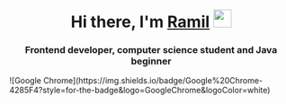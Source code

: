 <h1 align="center">Hi there, I'm <a href="https://vk.com/rosssmanov" target="_blank">Ramil</a> 
<img src="https://github.com/blackcater/blackcater/raw/main/images/Hi.gif" height="32"/></h1>
<h3 align="center">Frontend developer, computer science student and Java beginner</h3>
![Google Chrome](https://img.shields.io/badge/Google%20Chrome-4285F4?style=for-the-badge&logo=GoogleChrome&logoColor=white)

